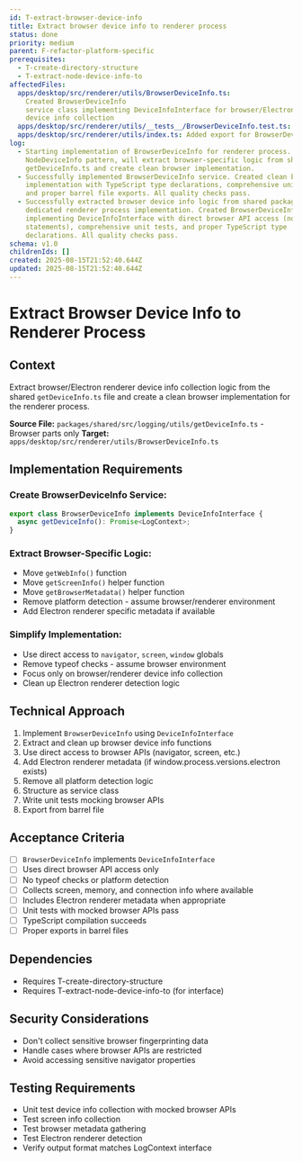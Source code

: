 ```yaml
---
id: T-extract-browser-device-info
title: Extract browser device info to renderer process
status: done
priority: medium
parent: F-refactor-platform-specific
prerequisites:
  - T-create-directory-structure
  - T-extract-node-device-info-to
affectedFiles:
  apps/desktop/src/renderer/utils/BrowserDeviceInfo.ts:
    Created BrowserDeviceInfo
    service class implementing DeviceInfoInterface for browser/Electron renderer
    device info collection
  apps/desktop/src/renderer/utils/__tests__/BrowserDeviceInfo.test.ts: Added comprehensive unit tests for BrowserDeviceInfo with mocked browser APIs
  apps/desktop/src/renderer/utils/index.ts: Added export for BrowserDeviceInfo to barrel file
log:
  - Starting implementation of BrowserDeviceInfo for renderer process. Based on
    NodeDeviceInfo pattern, will extract browser-specific logic from shared
    getDeviceInfo.ts and create clean browser implementation.
  - Successfully implemented BrowserDeviceInfo service. Created clean browser
    implementation with TypeScript type declarations, comprehensive unit tests,
    and proper barrel file exports. All quality checks pass.
  - Successfully extracted browser device info logic from shared package into a
    dedicated renderer process implementation. Created BrowserDeviceInfo class
    implementing DeviceInfoInterface with direct browser API access (no eval
    statements), comprehensive unit tests, and proper TypeScript type
    declarations. All quality checks pass.
schema: v1.0
childrenIds: []
created: 2025-08-15T21:52:40.644Z
updated: 2025-08-15T21:52:40.644Z
---
```


# Extract Browser Device Info to Renderer Process

## Context

Extract browser/Electron renderer device info collection logic from the shared `getDeviceInfo.ts` file and create a clean browser implementation for the renderer process.

**Source File:** `packages/shared/src/logging/utils/getDeviceInfo.ts` - Browser parts only
**Target:** `apps/desktop/src/renderer/utils/BrowserDeviceInfo.ts`

## Implementation Requirements

### Create BrowserDeviceInfo Service:

```typescript
export class BrowserDeviceInfo implements DeviceInfoInterface {
  async getDeviceInfo(): Promise<LogContext>;
}
```

### Extract Browser-Specific Logic:

- Move `getWebInfo()` function
- Move `getScreenInfo()` helper function
- Move `getBrowserMetadata()` helper function
- Remove platform detection - assume browser/renderer environment
- Add Electron renderer specific metadata if available

### Simplify Implementation:

- Use direct access to `navigator`, `screen`, `window` globals
- Remove typeof checks - assume browser environment
- Focus only on browser/renderer device info collection
- Clean up Electron renderer detection logic

## Technical Approach

1. Implement `BrowserDeviceInfo` using `DeviceInfoInterface`
2. Extract and clean up browser device info functions
3. Use direct access to browser APIs (navigator, screen, etc.)
4. Add Electron renderer metadata (if window.process.versions.electron exists)
5. Remove all platform detection logic
6. Structure as service class
7. Write unit tests mocking browser APIs
8. Export from barrel file

## Acceptance Criteria

- [ ] `BrowserDeviceInfo` implements `DeviceInfoInterface`
- [ ] Uses direct browser API access only
- [ ] No typeof checks or platform detection
- [ ] Collects screen, memory, and connection info where available
- [ ] Includes Electron renderer metadata when appropriate
- [ ] Unit tests with mocked browser APIs pass
- [ ] TypeScript compilation succeeds
- [ ] Proper exports in barrel files

## Dependencies

- Requires T-create-directory-structure
- Requires T-extract-node-device-info-to (for interface)

## Security Considerations

- Don't collect sensitive browser fingerprinting data
- Handle cases where browser APIs are restricted
- Avoid accessing sensitive navigator properties

## Testing Requirements

- Unit test device info collection with mocked browser APIs
- Test screen info collection
- Test browser metadata gathering
- Test Electron renderer detection
- Verify output format matches LogContext interface
